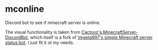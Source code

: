 # mconline
Discord bot to see if minecraft server is online.

The visual functionality is taken from [Cactooz's MinecraftServer-DiscordBot](https://github.com/Cactooz/MinecraftServer-DiscordBot), which itself is a fork of [Vegeta897's simple Minecraft server status bot](https://gist.github.com/vegeta897/e4410669c921c2ab7635e1d0153b0bc6). I just fit it ot my needs.
